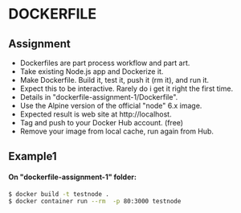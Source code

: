 # DOCKERFILE
## Assignment

- Dockerfiles are part process workflow and part art.
- Take existing Node.js app and Dockerize it.
- Make Dockerfile. Build it, test it, push it (rm it), and run it.
- Expect this to be interactive. Rarely do i get it right the first time.
- Details in "dockerfile-assignment-1/Dockerfile".
- Use the Alpine version of the official "node" 6.x image.
- Expected result is web site at http://localhost.
- Tag and push to your Docker Hub account. (free)
- Remove your image from local cache, run again from Hub.

## Example1
#### On "dockerfile-assignment-1" folder:

```sh
$ docker build -t testnode .
$ docker container run --rm  -p 80:3000 testnode
```